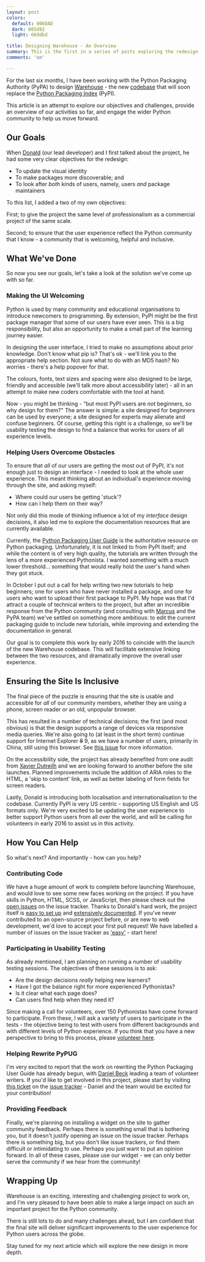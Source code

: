```yaml
---
layout: post
colors:
  default: 006DAD
  dark: 005d92
  light: 669dbd

title: Designing Warehouse - An Overview
summary: This is the first in a series of posts exploring the redesign of Warehouse - the replacement codebase for the Python Packaging Index (PyPI).
comments: 'on'

---
```

For the last six months, I have been working with the Python Packaging Authority (PyPA) to design [Warehouse](https://warehouse.python.org/) - the new [codebase](https://github.com/pypa/warehouse) that will soon replace the [Python Packaging Index](https://pypi.python.org/pypi) (PyPI).

This article is an attempt to explore our objectives and challenges, provide an overview of our activities so far, and engage the wider Python community to help us move forward.

## Our Goals

When [Donald](https://github.com/dstufft) (our lead developer) and I first talked about the project, he had some very clear objectives for the redesign:

- To update the visual identity
- To make packages more discoverable; and
- To look after *both* kinds of users, namely, users *and* package maintainers

To this list, I added a two of my own objectives:

First; to give the project the same level of professionalism as a commercial project of the same scale.

Second; to ensure that the user experience reflect the Python community that I know - a community that is welcoming, helpful and inclusive.

## What We've Done

So now you see our goals, let's take a look at the solution we've come up with so far.

### Making the UI Welcoming

Python is used by many community and educational organisations to introduce newcomers to programming.  By extension, PyPI might be the first package manager that some of our users have ever seen.  This is a big responsibility, but also an opportunity to make a small part of the learning journey easier.

In designing the user interface, I tried to make no assumptions about prior knowledge. Don't know what pip is?  That's ok - we'll link you to the appropriate help section.  Not sure what to do with an MD5 hash?  No worries - there's a help popover for that.

The colours, fonts, text sizes and spacing were also designed to be large, friendly and accessible (we'll talk more about accessibility later) - all in an attempt to make new coders comfortable with the tool at hand.

Now - you might be thinking - "but most PyPI users are *not* beginners, so why design for them?"  The answer is simple: a site designed for beginners can be used by everyone; a site designed for experts may alienate and confuse beginners. Of course, getting this right is a challenge, so we'll be usability testing the design to find a balance that works for users of all experience levels.

### Helping Users Overcome Obstacles

To ensure that *all* of our users are getting the most out of PyPI, it's not enough just to design an interface - I needed to look at the whole user experience. This meant thinking about an individual's experience moving through the site, and asking myself:

- Where could our users be getting 'stuck'?
- How can I help them on their way?

Not only did this mode of thinking influence a lot of my *interface* design decisions, it also led me to explore the documentation resources that are currently available.

Currently, the [Python Packaging User Guide](https://packaging.python.org/en/latest/) is the authoritative resource on Python packaging.  Unfortunately, it is not linked to from PyPI itself; and while the content is of very high quality, the tutorials are written through the lens of a more experienced Pythonista. I wanted something with a much lower threshold... something that would really hold the user's hand when they got stuck.

In October I put out a call for help writing two new tutorials to help beginners; one for users who have never installed a package, and one for users who want to upload their first package to PyPI. My hope was that I'd attract a couple of technical writers to the project, but after an incredible response from the Python community (and consulting with [Marcus](https://github.com/qwcode) and the PyPA team) we've settled on something more ambitious: to edit the current packaging guide to include new tutorials, while improving and extending the documentation in general.

Our goal is to complete this work by early 2016 to coincide with the launch of the new Warehouse codebase. This will facilitate extensive linking between the two resources,  and dramatically improve the overall user experience.

## Ensuring the Site Is Inclusive

The final piece of the puzzle is ensuring that the site is usable and accessible for *all* of our community members, whether they are using a phone, screen reader or an old, unpopular browser.

This has resulted in a number of technical decisions; the first (and most obvious) is that the design supports a range of devices via responsive media queries.  We're also going to (at least in the short term) continue support for Internet Explorer <strike>8</strike> 9, as we have a number of users, primarily in China, still using this browser. See [this issue](https://github.com/pypa/warehouse/issues/979) for more information.

On the accessibility side, the project has already benefited from one audit from [Xavier Dutreilh](http://xavier.dutreilh.com/) and we are looking forward to another before the site launches. Planned improvements include the addition of ARIA roles to the HTML, a 'skip to content' link, as well as better labeling of form fields for screen readers.

Lastly, Donald is introducing both localisation and internationalisation to the codebase. Currently PyPI is very US centric - supporting US English and US formats only. We're very excited to be updating the user experience to better support Python users from all over the world, and will be calling for volunteers in early 2016 to assist us in this activity.

## How You Can Help
So what's next?  And importantly - how can you help?

### Contributing Code

We have a huge amount of work to complete before launching Warehouse, and would love to see some new faces working on the project. If you have skills in Python, HTML, SCSS, or JavaScript, then please check out the [open issues](https://github.com/pypa/warehouse/issues) on the issue tracker.  Thanks to Donald's hard work, the project itself is [easy to set up](https://warehouse.readthedocs.org/development/getting-started/) and [extensively documented](https://warehouse.readthedocs.org/).  If you've never contributed to an open-source project before, or are new to web development, we'd love to accept your first pull request! We have labelled a number of issues on the issue tracker as ['easy'](https://github.com/pypa/warehouse/issues?q=is%3Aopen+is%3Aissue+label%3Aeasy) - start here!

### Participating in Usability Testing

As already mentioned, I am planning on running a number of usability testing sessions. The objectives of these sessions is to ask:

- Are the design decisions *really* helping new learners?
- Have I got the balance right for more experienced Pythonistas?
- Is it clear what each page does?
- Can users find help when they need it?

Since making a call for volunteers, over 150 Pythonistas have come forward to participate.  From these, I will ask a variety of users to participate in the tests - the objective being to test with users from different backgrounds and with different levels of Python experience.  If you think that you have a new perspective to bring to this process, please [volunteer here](https://docs.google.com/forms/d/14YJvKOVIzFjXkhUq5y0GnD3FYq4xUuW-oIGypSuvJhQ/viewform).

### Helping Rewrite PyPUG

I'm very excited to report that the work on rewriting the Python Packaging User Guide has already begun, with [Daniel Beck](http://danieldbeck.com/) leading a team of volunteer writers. If you'd like to get involved in this project, please start by visiting [this ticket](https://github.com/pypa/python-packaging-user-guide/issues/194) on the [issue tracker](https://github.com/pypa/python-packaging-user-guide/issues) - Daniel and the team would be excited for your contribution!

### Providing Feedback

Finally, we're planning on installing a widget on the site to gather community feedback.  Perhaps there is something small that is bothering you, but it doesn't justify opening an issue on the issue tracker. Perhaps there is something big, but you don't like issue trackers, or find them difficult or intimidating to use. Perhaps you just want to put an opinion forward.  In all of these cases, please use our widget - we can only better serve the community if we hear from the community!

## Wrapping Up

Warehouse is an exciting, interesting and challenging project to work on, and I'm very pleased to have been able to make a large impact on such an important project for the Python community.

There is still lots to do and many challenges ahead, but I am confident that the final site will deliver significant improvements to the user experience for Python users across the globe.

Stay tuned for my next article which will explore the new design in more depth.
